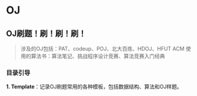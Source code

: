 # OJ

## OJ刷题！刷！刷！刷！

> 涉及的OJ包括：PAT、codeup、POJ、北大百炼、HDOJ、HFUT ACM
> 使用的算法书：算法笔记、挑战程序设计竞赛、算法竞赛入门经典

### 目录引导

**1. Template**：记录OJ刷题常用的各种模板，包括数据结构、算法和OJ样题。
